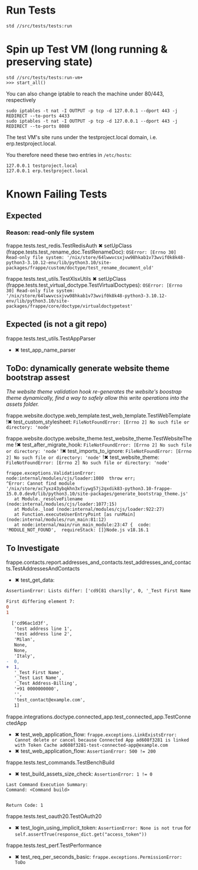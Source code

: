 # Run Tests

```console
std //src/tests/tests:run
```

# Spin up Test VM (long running & preserving state)

```console
std //src/tests/tests:run-vm+
>>> start_all()
```

You can also change iptable to reach the machine under 80/443, respectively

```console
sudo iptables -t nat -I OUTPUT -p tcp -d 127.0.0.1 --dport 443 -j REDIRECT --to-ports 4433
sudo iptables -t nat -I OUTPUT -p tcp -d 127.0.0.1 --dport 443 -j REDIRECT --to-ports 8080
```

The test VM's site runs under the testproject.local domain, i.e. erp.testproject.local.

You therefore need these two entries in `/etc/hosts`:

```
127.0.0.1 testproject.local
127.0.0.1 erp.testproject.local
```

# Known Failing Tests

## Expected

### Reason: read-only file system

frappe.tests.test_redis.TestRedisAuth
✖ setUpClass (frappe.tests.test_rename_doc.TestRenameDoc): `OSError: [Errno 30] Read-only file system: '/nix/store/64lwwvcsxjvw98hkab1v73wvif0k8k48-python3-3.10.12-env/lib/python3.10/site-packages/frappe/custom/doctype/test_rename_document_old'`

frappe.tests.test_utils.TestXlsxUtils
✖ setUpClass (frappe.tests.test_virtual_doctype.TestVirtualDoctypes): `OSError: [Errno 30] Read-only file system: '/nix/store/64lwwvcsxjvw98hkab1v73wvif0k8k48-python3-3.10.12-env/lib/python3.10/site-packages/frappe/core/doctype/virtualdoctypetest'`

## Expected (is not a git repo)

frappe.tests.test_utils.TestAppParser

- ✖ test_app_name_parser

## ToDo: dynamically generate website theme bootstrap assest

_The website theme validation hook re-generates the website's boostrap theme dynamically,
find a way to safely allow this write operations into the assets folder._

frappe.website.doctype.web_template.test_web_template.TestWebTemplate
!✖ test_custom_stylesheet: `FileNotFoundError: [Errno 2] No such file or directory: 'node'`

frappe.website.doctype.website_theme.test_website_theme.TestWebsiteTheme
!✖ test_after_migrate_hook: `FileNotFoundError: [Errno 2] No such file or directory: 'node'`
!✖ test_imports_to_ignore: `FileNotFoundError: [Errno 2] No such file or directory: 'node'`
!✖ test_website_theme: `FileNotFoundError: [Errno 2] No such file or directory: 'node'`

```
frappe.exceptions.ValidationError: node:internal/modules/cjs/loader:1080  throw err;
^Error: Cannot find module '/nix/store/xc7yxz43ybqkhn3xfiywg57j2qxdik83-python3.10-frappe-15.0.0.dev0/lib/python3.10/site-packages/generate_bootstrap_theme.js'
   at Module._resolveFilename (node:internal/modules/cjs/loader:1077:15)
   at Module._load (node:internal/modules/cjs/loader:922:27)
   at Function.executeUserEntryPoint [as runMain] (node:internal/modules/run_main:81:12)
   at node:internal/main/run_main_module:23:47 {  code: 'MODULE_NOT_FOUND',  requireStack: []}Node.js v18.16.1
```

## To Investigate

frappe.contacts.report.addresses_and_contacts.test_addresses_and_contacts.TestAddressesAndContacts

- ✖ test_get_data:

```diff
AssertionError: Lists differ: ['cd9[81 chars]ly', 0, '_Test First Name', '_Test Last Name',[73 chars]', 1] != ['cd9[81 chars]ly', 1, '_Test First Name', '_Test Last Name',[73 chars]', 1]

First differing element 7:
0
1

  ['cd96ac1d3f',
   'test address line 1',
   'test address line 2',
   'Milan',
   None,
   None,
   'Italy',
-  0,
+  1,
   '_Test First Name',
   '_Test Last Name',
   '_Test Address-Billing',
   '+91 0000000000',
   '',
   'test_contact@example.com',
   1]
```

frappe.integrations.doctype.connected_app.test_connected_app.TestConnectedApp

- ✖ test_web_application_flow: `frappe.exceptions.LinkExistsError: Cannot delete or cancel because Connected App ad608f3281 is linked with Token Cache ad608f3281-test-connected-app@example.com`
- ✖ test_web_application_flow: `AssertionError: 500 != 200`

frappe.tests.test_commands.TestBenchBuild

- ✖ test_build_assets_size_check: `AssertionError: 1 != 0`

```console
Last Command Execution Summary:
Command: <Command build>


Return Code: 1
```

frappe.tests.test_oauth20.TestOAuth20

- ✖ test_login_using_implicit_token: `AssertionError: None is not true` for `self.assertTrue(response_dict.get("access_token"))`

frappe.tests.test_perf.TestPerformance

- ✖ test_req_per_seconds_basic: `frappe.exceptions.PermissionError: ToDo`

